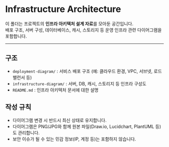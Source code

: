# Infrastructure Architecture

이 폴더는 프로젝트의 **인프라 아키텍처 설계 자료**를 모아둔 공간입니다.  
배포 구조, 서버 구성, 데이터베이스, 캐시, 스토리지 등 운영 인프라 관련 다이어그램을 포함합니다.

---

## 구조
- `deployment-diagram/` : 서비스 배포 구조 (예: 클라우드 환경, VPC, 서브넷, 로드밸런서 등)
- `infrastructure-diagram/` : 서버, DB, 캐시, 스토리지 등 인프라 구성도
- `README.md` : 인프라 아키텍처 문서에 대한 설명

## 작성 규칙
- 다이어그램 변경 시 반드시 최신 상태로 유지합니다.
- 다이어그램은 PNG/JPG와 함께 원본 파일(Draw.io, Lucidchart, PlantUML 등)도 관리합니다.
- 보안 이슈가 될 수 있는 민감 정보(IP, 계정 등)는 포함하지 않습니다.
